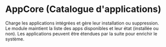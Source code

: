 # AppCore (Catalogue d'applications)

Charge les applications intégrées et gère leur installation ou suppression. Le
module maintient la liste des apps disponibles et leur état (installée ou non).
Les applications peuvent être étendues par la suite pour enrichir le système.
